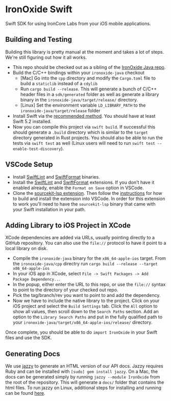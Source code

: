 # IronOxide Swift

Swift SDK for using IronCore Labs from your iOS mobile applications.

## Building and Testing

Building this library is pretty manual at the moment and takes a lot of steps. We're still figuring out how it all works.

- This repo should be checked out as a sibling of the [IronOxide Java repo](https://github.com/IronCoreLabs/ironoxide-java).
- Build the C/C++ bindings within your `ironoxide-java` checkout
  - [Mac] Go into the `cpp` directory and modify the `Cargo.toml` file to build a `staticlib` instead of a `cdylib`
  - Run `cargo build --release`. This will generate a bunch of C/C++ header files in a `sdk/generated` folder as well as generate a library binary in the `ironoxide-java/target/release/` directory.
  - [Linux] Set the environment variable `LD_LIBRARY_PATH` to the `ironoxide-java/target/release` folder
- Install Swift via the [recommended method](https://swift.org/getting-started/#installing-swift). You should have at least Swift 5.2 installed.
- Now you can compile this project via `swift build`. If successful this should generate a `.build` directory which is similar to the `target` directory generated in Rust projects. You should also be able to run the tests via `swift test` as well (Linux users will need to run `swift test --enable-test-discovery`).

## VSCode Setup

- Install [SwiftLint](https://github.com/realm/SwiftLint) and [SwiftFormat](https://github.com/nicklockwood/SwiftFormat) binaries.
- Install the [SwiftLint](https://marketplace.visualstudio.com/items?itemName=vknabel.vscode-swiftlint) and [SwiftFormat](https://marketplace.visualstudio.com/items?itemName=vknabel.vscode-swiftformat) extensions. If you don't have it enabled already, enable the `Format on Save` option in VSCode.
- Clone the [sourcekit-lsp extension](https://github.com/apple/sourcekit-lsp). Then follow the [instructions](https://github.com/apple/sourcekit-lsp/tree/master/Editors/vscode) for how to build and install the extension into VSCode. In order for this extension to work you'll need to have the `sourcekit-lsp` binary that came with your Swift installation in your path.

## Adding Library to iOS Project in XCode

XCode dependencies are added via URLs, usually pointing directly to a GitHub repository. You can also use the `file://` protocol to have it point to a local library on disk.

- Compile the `ironoxide-java` binary for the `x86_64-apple-ios` target. From the `ironoxide-java/cpp` directry run `cargo build --release --target x86_64-apple-ios`
- In your iOS app in XCode, select `File -> Swift Packages -> Add Package Dependency..`.
- In the popup, either enter the URL to this repo, or use the `file://` syntax to point to the directory of your checked out repo.
- Pick the tag/branch/rev you want to point to and add the dependency.
- Now we have to include the native library to the project. Click on your iOS project and select the `Build Settings` tab. Click the `All` option to show all values, then scroll down to the `Search Paths` section. Add an option to the `Library Search Paths` and put in the fully qualified path to your `ironoxide-java/target/x86_64-apple-ios/release/` directory.

Once complete, you should be able to do `import IronOxide` in your Swift files and use the SDK.

## Generating Docs

We use [jazzy](https://github.com/realm/jazzy) to generate an HTML version of our API docs. Jazzy requires Ruby and can be installed with `[sudo] gem install jazzy`.
On a Mac, the docs can be generated simply by running `jazzy --module IronOxide` from the root of the repository. This will generate a `docs/` folder that contains the html files. To run jazzy on Linux, additional steps for installing and running can be found [here](https://github.com/realm/jazzy#linux).
